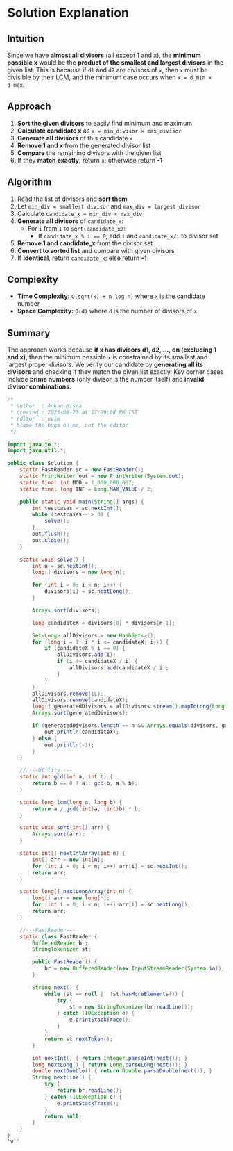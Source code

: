 
# Solution Explanation

## Intuition
Since we have **almost all divisors** (all except 1 and x), the **minimum possible x** would be the **product of the smallest and largest divisors** in the given list. This is because if `d1` and `d2` are divisors of `x`, then `x` must be divisible by their LCM, and the minimum case occurs when `x = d_min × d_max`.

## Approach
1. **Sort the given divisors** to easily find minimum and maximum
2. **Calculate candidate x** as `x = min_divisor × max_divisor`
3. **Generate all divisors** of this candidate `x`
4. **Remove 1 and x** from the generated divisor list
5. **Compare** the remaining divisors with the given list
6. If they **match exactly**, return `x`; otherwise return **-1**

## Algorithm
1. Read the list of divisors and **sort them**
2. Let `min_div = smallest divisor` and `max_div = largest divisor`
3. Calculate `candidate_x = min_div × max_div`
4. **Generate all divisors** of `candidate_x`:
   - For `i` from `1` to `sqrt(candidate_x)`:
     - If `candidate_x % i == 0`, add `i` and `candidate_x/i` to divisor set
5. **Remove 1 and candidate_x** from the divisor set
6. **Convert to sorted list** and compare with given divisors
7. If **identical**, return `candidate_x`; else return **-1**

## Complexity
- **Time Complexity:** `O(sqrt(x) + n log n)` where `x` is the candidate number
- **Space Complexity:** `O(d)` where `d` is the number of divisors of `x`

## Summary
The approach works because **if x has divisors d1, d2, ..., dn (excluding 1 and x)**, then the minimum possible `x` is constrained by its smallest and largest proper divisors. We verify our candidate by **generating all its divisors** and checking if they match the given list exactly. Key corner cases include **prime numbers** (only divisor is the number itself) and **invalid divisor combinations**.
```java
/*
 * author  : Ankan Misra
 * created : 2025-08-23 at 17:09:08 PM IST
 * editor  : nvim
 * blame the bugs on me, not the editor
 */

import java.io.*;
import java.util.*;

public class Solution {
    static FastReader sc = new FastReader();
    static PrintWriter out = new PrintWriter(System.out);
    static final int MOD = 1_000_000_007;
    static final long INF = Long.MAX_VALUE / 2;

    public static void main(String[] args) {
        int testcases = sc.nextInt();
        while (testcases-- > 0) {
            solve();
        }
        out.flush();
        out.close();
    }

    static void solve() {
        int n = sc.nextInt();
        long[] divisors = new long[n];

        for (int i = 0; i < n; i++) {
            divisors[i] = sc.nextLong();
        }

        Arrays.sort(divisors);

        long candidateX = divisors[0] * divisors[n-1];

        Set<Long> allDivisors = new HashSet<>();
        for (long i = 1; i * i <= candidateX; i++) {
            if (candidateX % i == 0) {
                allDivisors.add(i);
                if (i != candidateX / i) {
                    allDivisors.add(candidateX / i);
                }
            }
        }
        allDivisors.remove(1L);
        allDivisors.remove(candidateX);
        long[] generatedDivisors = allDivisors.stream().mapToLong(Long::longValue).toArray();
        Arrays.sort(generatedDivisors);

        if (generatedDivisors.length == n && Arrays.equals(divisors, generatedDivisors)) {
            out.println(candidateX);
        } else {
            out.println(-1);
        }
    }

    // ---Utility ---
    static int gcd(int a, int b) {
        return b == 0 ? a : gcd(b, a % b);
    }

    static long lcm(long a, long b) {
        return a / gcd((int)a, (int)b) * b;
    }

    static void sort(int[] arr) {
        Arrays.sort(arr);
    }

    static int[] nextIntArray(int n) {
        int[] arr = new int[n];
        for (int i = 0; i < n; i++) arr[i] = sc.nextInt();
        return arr;
    }

    static long[] nextLongArray(int n) {
        long[] arr = new long[n];
        for (int i = 0; i < n; i++) arr[i] = sc.nextLong();
        return arr;
    }

    //---FastReader---
    static class FastReader {
        BufferedReader br;
        StringTokenizer st;

        public FastReader() {
            br = new BufferedReader(new InputStreamReader(System.in));
        }

        String next() {
            while (st == null || !st.hasMoreElements()) {
                try {
                    st = new StringTokenizer(br.readLine());
                } catch (IOException e) {
                    e.printStackTrace();
                }
            }
            return st.nextToken();
        }

        int nextInt() { return Integer.parseInt(next()); }
        long nextLong() { return Long.parseLong(next()); }
        double nextDouble() { return Double.parseDouble(next()); }
        String nextLine() {
            try {
                return br.readLine();
            } catch (IOException e) {
                e.printStackTrace();
            }
            return null;
        }
    }
}
`V``
